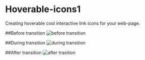 # Hoverable-icons1
Creating hoverable cool interactive link icons for your web-page.


##Before transition
![before transition](https://user-images.githubusercontent.com/47113617/54890017-b6147180-4e64-11e9-8a07-6be911648ba3.PNG)



##During transition
![during transition](https://user-images.githubusercontent.com/47113617/54890030-c593ba80-4e64-11e9-96ce-36a16ed999a2.png)



##After transition
![after trasition](https://user-images.githubusercontent.com/47113617/54890057-cb899b80-4e64-11e9-8170-0112b723d99a.png)
